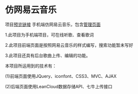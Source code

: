 # 仿网易云音乐
项目[预览链接](https://hentaitang.github.io/163music-demo/src/index.html)
手机端仿网易云音乐，包含[管理页面](https://hentaitang.github.io/163music-demo/src/admin.html)

1.此项目为手机端项目，可在线听歌、查看歌词

2.此项目前端页面是按照网易云音乐的样式编写，搜索功能暂未写好

3.此项目还具有后台歌曲上传、编辑的功能。

本项目所运用到的技术有：

(1)前端页面使用JQuery、iconfont、CSS3、MVC、AJAX

(2)后端页面使用LeanCloud数据存储API、七牛上传接口
